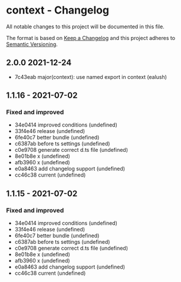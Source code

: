 # context - Changelog

All notable changes to this project will be documented in this file.

The format is based on [Keep a Changelog](http://keepachangelog.com/en/1.0.0/) and this project adheres to [Semantic Versioning](http://semver.org/spec/v2.0.0.html).

## 2.0.0 2021-12-24

- 7c43eab major(context): use named export in context (ealush)

## 1.1.16 - 2021-07-02

### Fixed and improved

- 34e0414 improved conditions (undefined)
- 33f4e46 release (undefined)
- 6fe40c7 better bundle (undefined)
- c6387ab before ts settings (undefined)
- c0e9708 generate correct d.ts file (undefined)
- 8e01b8e x (undefined)
- afb3960 x (undefined)
- e0a8463 add changelog support (undefined)
- cc46c38 current (undefined)

## 1.1.15 - 2021-07-02

### Fixed and improved

- 34e0414 improved conditions (undefined)
- 33f4e46 release (undefined)
- 6fe40c7 better bundle (undefined)
- c6387ab before ts settings (undefined)
- c0e9708 generate correct d.ts file (undefined)
- 8e01b8e x (undefined)
- afb3960 x (undefined)
- e0a8463 add changelog support (undefined)
- cc46c38 current (undefined)
